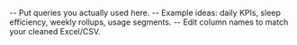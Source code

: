 -- Put queries you actually used here.
-- Example ideas: daily KPIs, sleep efficiency, weekly rollups, usage segments.
-- Edit column names to match your cleaned Excel/CSV.
